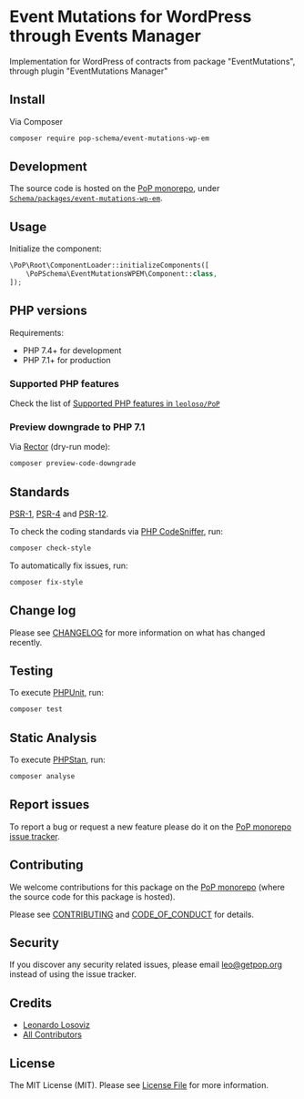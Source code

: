 # Event Mutations for WordPress through Events Manager

<!--
[![Build Status][ico-travis]][link-travis]
[![Quality Score][ico-code-quality]][link-code-quality]
[![Software License][ico-license]](LICENSE.md)
[![Latest Version on Packagist][ico-version]][link-packagist]
[![Coverage Status][ico-scrutinizer]][link-scrutinizer]
[![Total Downloads][ico-downloads]][link-downloads]
-->

Implementation for WordPress of contracts from package "EventMutations", through plugin "EventMutations Manager"

## Install

Via Composer

``` bash
composer require pop-schema/event-mutations-wp-em
```

## Development

The source code is hosted on the [PoP monorepo](https://github.com/leoloso/PoP), under [`Schema/packages/event-mutations-wp-em`](https://github.com/leoloso/PoP/tree/master/layers/Schema/packages/event-mutations-wp-em).

## Usage

Initialize the component:

``` php
\PoP\Root\ComponentLoader::initializeComponents([
    \PoPSchema\EventMutationsWPEM\Component::class,
]);
```

## PHP versions

Requirements:

- PHP 7.4+ for development
- PHP 7.1+ for production

### Supported PHP features

Check the list of [Supported PHP features in `leoloso/PoP`](https://github.com/leoloso/PoP/#supported-php-features)

### Preview downgrade to PHP 7.1

Via [Rector](https://github.com/rectorphp/rector) (dry-run mode):

```bash
composer preview-code-downgrade
```

## Standards

[PSR-1](https://www.php-fig.org/psr/psr-1), [PSR-4](https://www.php-fig.org/psr/psr-4) and [PSR-12](https://www.php-fig.org/psr/psr-12).

To check the coding standards via [PHP CodeSniffer](https://github.com/squizlabs/PHP_CodeSniffer), run:

``` bash
composer check-style
```

To automatically fix issues, run:

``` bash
composer fix-style
```

## Change log

Please see [CHANGELOG](CHANGELOG.md) for more information on what has changed recently.

## Testing

To execute [PHPUnit](https://phpunit.de/), run:

``` bash
composer test
```

## Static Analysis

To execute [PHPStan](https://github.com/phpstan/phpstan), run:

``` bash
composer analyse
```

## Report issues

To report a bug or request a new feature please do it on the [PoP monorepo issue tracker](https://github.com/leoloso/PoP/issues).

## Contributing

We welcome contributions for this package on the [PoP monorepo](https://github.com/leoloso/PoP) (where the source code for this package is hosted).

Please see [CONTRIBUTING](CONTRIBUTING.md) and [CODE_OF_CONDUCT](CODE_OF_CONDUCT.md) for details.

## Security

If you discover any security related issues, please email leo@getpop.org instead of using the issue tracker.

## Credits

- [Leonardo Losoviz][link-author]
- [All Contributors][link-contributors]

## License

The MIT License (MIT). Please see [License File](LICENSE.md) for more information.

[ico-version]: https://img.shields.io/packagist/v/pop-schema/event-mutations-wp-em.svg?style=flat-square
[ico-license]: https://img.shields.io/badge/license-MIT-brightgreen.svg?style=flat-square
[ico-travis]: https://img.shields.io/travis/pop-schema/event-mutations-wp-em/master.svg?style=flat-square
[ico-scrutinizer]: https://img.shields.io/scrutinizer/coverage/g/pop-schema/event-mutations-wp-em.svg?style=flat-square
[ico-code-quality]: https://img.shields.io/scrutinizer/g/pop-schema/event-mutations-wp-em.svg?style=flat-square
[ico-downloads]: https://img.shields.io/packagist/dt/pop-schema/event-mutations-wp-em.svg?style=flat-square

[link-packagist]: https://packagist.org/packages/pop-schema/event-mutations-wp-em
[link-travis]: https://travis-ci.org/pop-schema/event-mutations-wp-em
[link-scrutinizer]: https://scrutinizer-ci.com/g/pop-schema/event-mutations-wp-em/code-structure
[link-code-quality]: https://scrutinizer-ci.com/g/pop-schema/event-mutations-wp-em
[link-downloads]: https://packagist.org/packages/pop-schema/event-mutations-wp-em
[link-author]: https://github.com/leoloso
[link-contributors]: ../../../../../../contributors
